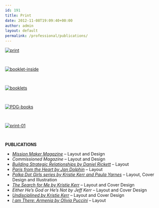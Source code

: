 ```yaml
---
id: 191
title: Print
date: 2012-11-08T19:09:40+00:00
author: admin
layout: default
permalink: /professional/publications/
---
```

<div id='gallery-8' class='gallery galleryid-191 gallery-columns-1 gallery-size-full'>
  <dl class='gallery-item'>
    <dt class='gallery-icon landscape'>
      <a href='/professional/publications/bizcards/'><img width="720" height="447" src="/wp-content/uploads/2012/11/bizcards.jpg" class="attachment-full size-full" alt="print" srcset="/wp-content/uploads/2012/11/bizcards.jpg 720w, /wp-content/uploads/2012/11/bizcards-300x186.jpg 300w, /wp-content/uploads/2012/11/bizcards-483x300.jpg 483w" sizes="(max-width: 720px) 100vw, 720px" /></a>
    </dt>
  </dl>

  <br style="clear: both" />

  <dl class='gallery-item'>
    <dt class='gallery-icon landscape'>
      <a href='/professional/publications/booklet-inside/'><img width="720" height="352" src="/wp-content/uploads/2012/11/booklet-inside.jpg" class="attachment-full size-full" alt="booklet-inside" srcset="/wp-content/uploads/2012/11/booklet-inside.jpg 720w, /wp-content/uploads/2012/11/booklet-inside-300x147.jpg 300w, /wp-content/uploads/2012/11/booklet-inside-500x244.jpg 500w" sizes="(max-width: 720px) 100vw, 720px" /></a>
    </dt>
  </dl>

  <br style="clear: both" />

  <dl class='gallery-item'>
    <dt class='gallery-icon landscape'>
      <a href='/professional/publications/booklets/'><img width="720" height="478" src="/wp-content/uploads/2012/11/booklets.jpg" class="attachment-full size-full" alt="booklets" srcset="/wp-content/uploads/2012/11/booklets.jpg 720w, /wp-content/uploads/2012/11/booklets-300x199.jpg 300w, /wp-content/uploads/2012/11/booklets-452x300.jpg 452w" sizes="(max-width: 720px) 100vw, 720px" /></a>
    </dt>
  </dl>

  <br style="clear: both" />

  <dl class='gallery-item'>
    <dt class='gallery-icon landscape'>
      <a href='/professional/publications/pdg-books/'><img width="720" height="480" src="/wp-content/uploads/2012/11/PDG-books.jpg" class="attachment-full size-full" alt="PDG-books" srcset="/wp-content/uploads/2012/11/PDG-books.jpg 720w, /wp-content/uploads/2012/11/PDG-books-300x200.jpg 300w, /wp-content/uploads/2012/11/PDG-books-450x300.jpg 450w" sizes="(max-width: 720px) 100vw, 720px" /></a>
    </dt>
  </dl>

  <br style="clear: both" />

  <dl class='gallery-item'>
    <dt class='gallery-icon landscape'>
      <a href='/professional/publications/print-01-2/'><img width="720" height="412" src="/wp-content/uploads/2012/11/print-01.jpg" class="attachment-full size-full" alt="print-01" srcset="/wp-content/uploads/2012/11/print-01.jpg 720w, /wp-content/uploads/2012/11/print-01-300x172.jpg 300w, /wp-content/uploads/2012/11/print-01-500x286.jpg 500w" sizes="(max-width: 720px) 100vw, 720px" /></a>
    </dt>
  </dl>

  <br style="clear: both" />
</div>

**PUBLICATIONS**

  * [_Mission Maker Magazine_](https://www.amazon.com/Mission-Maker-Magazine-2009/dp/B00LC8FWNO/ref=sr_1_1?ie=UTF8&qid=1471988713&sr=8-1&keywords=mission+maker+magazine) &#8211; Layout and Design
  * _Commissioned_ _Magazine_ &#8211; Layout and Design
  * [_Building Strategic Relationships by Daniel Rickett_](https://www.amazon.com/Building-Strategic-Relationships-Partnering-Non-Western/dp/0971125856/ref=sr_1_1?ie=UTF8&qid=1471988752&sr=8-1&keywords=building+strategic+relationships) &#8211; Layout
  * [_Paris from the Heart_ _by Jan Dolphin_](https://www.amazon.com/Paris-Heart-Ultimate-Walking-Fashion/dp/1592983545/ref=sr_1_1?ie=UTF8&qid=1471988781&sr=8-1&keywords=paris+from+the+heart) &#8211; Layout
  * [_Polka Dot Girls_ _series by Kristie Kerr and Paula Yarnes_](https://www.amazon.com/Polka-Girls-Knowing-Leaders-Guide/dp/0984031200/ref=sr_1_5?ie=UTF8&qid=1471988668&sr=8-5&keywords=polka+dot+girls+kristie+kerr) &#8211; Layout, Cover Design and Illustration
  * [_The Search for Me_ _by Kristie Kerr_](https://www.amazon.com/Search-Me-Kristie-Kerr-2011-05-11/dp/B01K3QWXCS/ref=sr_1_1?ie=UTF8&qid=1471988817&sr=8-1&keywords=the+search+for+me+kristie+kerr) &#8211; Layout and Cover Design
  * _Either He&#8217;s God or He&#8217;s Not_ _by Jeff Kerr_ &#8211; Layout and Cover Design
  * [_Undisciplined by Kristie Kerr_](https://www.amazon.com/Undisciplined-Kristie-Kerr/dp/098403126X/ref=sr_1_1?ie=UTF8&qid=1471988591&sr=8-1&keywords=undisciplined+kristie+kerr) &#8211; Layout and Cover Design
  * [_I am There: Armenia by Olivia Puccini_](https://www.amazon.com/am-There-Armenia-Olivia-Puccini/dp/1469936666/ref=sr_1_1?ie=UTF8&qid=1471988854&sr=8-1&keywords=i+am+there+armenia) &#8211; Layout

&nbsp;
